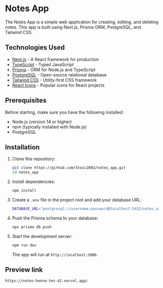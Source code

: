 # Notes App

The Notes App is a simple web application for creating, editing, and deleting notes. This app is built using Next.js, Prisma ORM, PostgreSQL, and Tailwind CSS.

## Technologies Used

- [Next.js](https://nextjs.org/) - A React framework for production
- [TypeScript](https://www.typescriptlang.org/) - Typed JavaScript
- [Prisma](https://www.prisma.io/) - ORM for Node.js and TypeScript
- [PostgreSQL](https://www.postgresql.org/) - Open-source relational database
- [Tailwind CSS](https://tailwindcss.com/) - Utility-first CSS framework
- [React Icons](https://react-icons.github.io/react-icons/) - Popular icons for React projects

## Prerequisites

Before starting, make sure you have the following installed:

- Node.js (version 14 or higher)
- npm (typically installed with Node.js)
- PostgreSQL

## Installation

1. Clone this repository:
   ```bash
   git clone https://github.com/Stoic2002/notes_app.git
   cd notes_app
   ```

2. Install dependencies:
   ```bash
   npm install
   ```

3. Create a `.env` file in the project root and add your database URL:
   ```bash
   DATABASE_URL="postgresql://username:password@localhost:5432/notes_app"
   ```

4. Push the Prisma schema to your database:
   ```bash
   npx prisma db push
   ```

5. Start the development server:
   ```bash
   npm run dev
   ```

   The app will run at `http://localhost:3000`.

## Preview link

   `https://notes-henna-ten-42.vercel.app/`